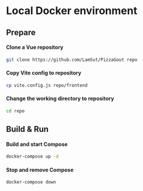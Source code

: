# Local Docker environment

## Prepare
#### Clone a Vue repository
```bash
git clone https://github.com/LamSut/PizzaGout repo
```
#### Copy Vite config to repository
```bash
cp vite.config.js repo/frontend
```
#### Change the working directory to repository
```bash
cd repo
```

## Build & Run
#### Build and start Compose
```bash
docker-compose up -d
```
#### Stop and remove Compose
```bash
docker-compose down
```
